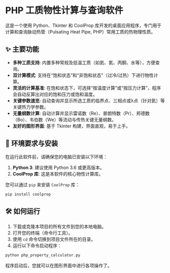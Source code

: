 # PHP 工质物性计算与查询软件

这是一个使用 Python、Tkinter 和 CoolProp 库开发的桌面应用程序，专门用于计算和查询脉动热管（Pulsating Heat Pipe, PHP）常用工质的热物理性质。

## ✨ 主要功能

- **多种工质支持**: 内置多种常规及低温工质（如氦、氮、丙酮、水等），方便查询。
- **双计算模式**: 支持在“饱和状态”和“非饱和状态”（过冷/过热）下进行物性计算。
- **灵活的计算基准**: 在饱和状态下，可选择“按温度计算”或“按压力计算”，程序会自动反算出对应的饱和压力或饱和温度。
- **关键参数速览**: 自动查询并显示所选工质的临界点、三相点或λ点（针对氦）等关键热力学参数。
- **无量纲数计算**: 自动计算并显示雷诺数（Re）、普朗特数（Pr）、邦德数（Bo）、韦伯数（We）等流动与传热关键无量纲数。
- **友好的图形界面**: 基于 Tkinter 构建，界面直观，易于上手。

## 🚀 环境要求与安装

在运行此软件前，请确保您的电脑已安装以下环境：

1.  **Python 3**: 建议使用 Python 3.6 或更高版本。
2.  **CoolProp 库**: 这是本软件的核心物性计算库。

您可以通过 `pip` 来安装 `CoolProp` 库：

```bash
pip install coolprop
```

## 🛠️ 如何运行

1.  下载或克隆本项目的所有文件到您的本地电脑。
2.  打开您的终端（命令行工具）。
3.  使用 `cd` 命令切换到项目文件所在的目录。
4.  运行以下命令启动程序：

```bash
python php_property_calculator.py
```

程序启动后，您就可以在图形界面中进行各项操作了。
